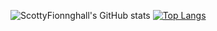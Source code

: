 ![ScottyFionnghall's GitHub stats](https://github-readme-stats.vercel.app/api?username=scottyfionnghall&show_icons=true&theme=dracula)
[![Top Langs](https://github-readme-stats.vercel.app/api/top-langs/?username=scottyfionnghall&show_icons=true&theme=dracula)](https://github.com/anuraghazra/github-readme-stats)
